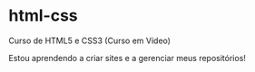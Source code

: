 # html-css
 Curso de HTML5 e CSS3 (Curso em Vídeo)

 Estou aprendendo a criar sites e a gerenciar meus repositórios!
